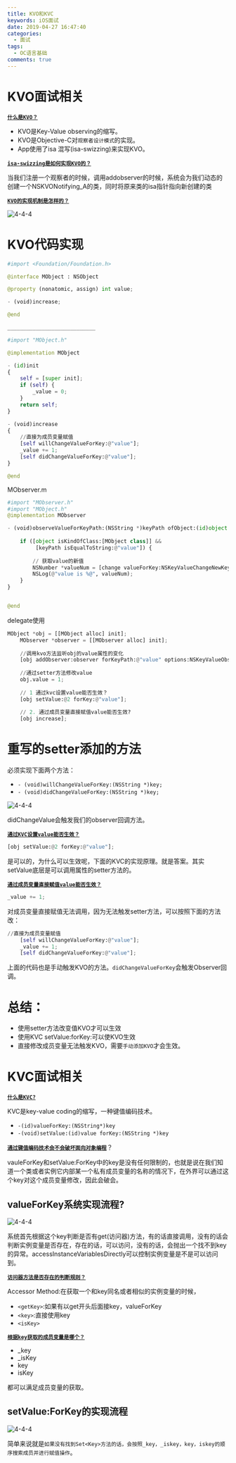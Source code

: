 ```yaml
---
title: KVO和KVC
keywords: iOS面试
date: 2019-04-27 16:47:40
categories: 
  - 面试
tags:
  - OC语言基础
comments: true
---
```


# KVO面试相关

**<u>`什么是KVO？`</u>**

- KVO是Key-Value observing的缩写。
- KVO是Objective-C对`观察者设计模式`的实现。
- App使用了isa 混写(isa-swizzing)来实现KVO。

**<u>`isa-swizzing是如何实现KVO的？`</u>**

当我们注册一个观察者的时候，调用addobserver的时候，系统会为我们动态的创建一个NSKVONotifying_A的类，同时将原来类的isa指针指向新创建的类

**<u>`KVO的实现机制是怎样的？`</u>**

![4-4-4](https://raw.githubusercontent.com/HaviLee/Blog-Images/master/Tech/4-4-1.png)

# KVO代码实现

```python
#import <Foundation/Foundation.h>

@interface MObject : NSObject

@property (nonatomic, assign) int value;

- (void)increase;

@end

____________________________

#import "MObject.h"

@implementation MObject

- (id)init
{
    self = [super init];
    if (self) {
        _value = 0;
    }
    return self;
}

- (void)increase
{
    //直接为成员变量赋值
    [self willChangeValueForKey:@"value"];
    _value += 1;
    [self didChangeValueForKey:@"value"];
}

@end

```

MObserver.m

```python
#import "MObserver.h"
#import "MObject.h"
@implementation MObserver

- (void)observeValueForKeyPath:(NSString *)keyPath ofObject:(id)object change:(NSDictionary<NSKeyValueChangeKey,id> *)change context:(void *)context{
    
    if ([object isKindOfClass:[MObject class]] &&
         [keyPath isEqualToString:@"value"]) {
        
        // 获取value的新值
        NSNumber *valueNum = [change valueForKey:NSKeyValueChangeNewKey];
        NSLog(@"value is %@", valueNum);
    }
}


@end
```

delegate使用

```python
MObject *obj = [[MObject alloc] init];
    MObserver *observer = [[MObserver alloc] init];
    
    //调用kvo方法监听obj的value属性的变化
    [obj addObserver:observer forKeyPath:@"value" options:NSKeyValueObservingOptionNew context:NULL];
   
    //通过setter方法修改value
    obj.value = 1;
    
    // 1 通过kvc设置value能否生效？
    [obj setValue:@2 forKey:@"value"];
    
    // 2. 通过成员变量直接赋值value能否生效?
    [obj increase];
```

# 重写的setter添加的方法

必须实现下面两个方法：

- `- (void)willChangeValueForKey:(NSString *)key;`
- `- (void)didChangeValueForKey:(NSString *)key;`

![4-4-4](https://raw.githubusercontent.com/HaviLee/Blog-Images/master/Tech/4-4-2.png)

didChangeValue会触发我们的observer回调方法。

**<u>`通过KVC设置value能否生效？`</u>**

```python
[obj setValue:@2 forKey:@"value"];
```

是可以的，为什么可以生效呢，下面的KVC的实现原理。就是答案。其实setValue底层是可以调用属性的setter方法的。

**<u>`通过成员变量直接赋值value能否生效？`</u>**

```python
_value += 1;
```

对成员变量直接赋值无法调用，因为无法触发setter方法，可以按照下面的方法改：

```python
//直接为成员变量赋值
    [self willChangeValueForKey:@"value"];
    _value += 1;
    [self didChangeValueForKey:@"value"];
```

上面的代码也是手动触发KVO的方法。`didChangeValueForKey`会触发Observer回调。



# 总结：

- 使用setter方法改变值KVO才可以生效
- 使用KVC setValue:forKey:可以使KVO生效
- 直接修改成员变量无法触发KVO，需要`手动添加KVO`才会生效。

# KVC面试相关

**<u>`什么是KVC?`</u>**

KVC是key-value coding的缩写，一种键值编码技术。

- `-(id)valueForKey:(NSString*)key`
- `-(void)setValue:(id)value forKey:(NSString *)key`

**<u>`通过键值编码技术会不会破坏面向对象编程`</u>**？

vauleForKey和setValue:ForKey中的key是没有任何限制的，也就是说在我们知道一个类或者实例它内部某一个私有成员变量的名称的情况下，在外界可以通过这个key对这个成员变量修改，因此会破会。

## valueForKey系统实现流程?

![4-4-4](https://raw.githubusercontent.com/HaviLee/Blog-Images/master/Tech/4-4-3.png)

系统首先根据这个key判断是否有get(访问器)方法，有的话直接调用，没有的话会判断实例变量是否存在，存在的话，可以访问，没有的话，会抛出一个找不到key的异常。accessInstanceVariablesDirectly可以控制实例变量是不是可以访问到。

**<u>`访问器方法是否存在的判断规则？`</u>**

Accessor Method:在获取一个和key同名或者相似的实例变量的时候，

- `<getKey>`:如果有以get开头后面接key，valueForKey
- `<key>`:直接使用key
- `<isKey>`

**<u>`根据key获取的成员变量是哪个？`</u>**

- _key
- _isKey
- key
- isKey

都可以满足成员变量的获取。

## setValue:ForKey的实现流程

![4-4-4](https://raw.githubusercontent.com/HaviLee/Blog-Images/master/Tech/4-4-4.png)



简单来说就是`如果没有找到Set<Key>方法的话，会按照_key，_iskey，key，iskey的顺序搜索成员并进行赋值操作`。

[KVO+KVC]: https://www.jianshu.com/p/b9f020a8b4c9



